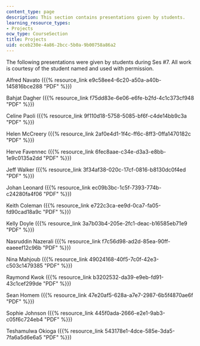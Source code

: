 ```yaml
---
content_type: page
description: This section contains presentations given by students.
learning_resource_types:
- Projects
ocw_type: CourseSection
title: Projects
uid: eceb230e-4a86-2bcc-5b0a-9b00758a86a2
---
```


The following presentations were given by students during Ses #7. All work is courtesy of the student named and used with permission.

Alfred Navato ({{% resource_link e9c58ee4-6c20-a50a-a40b-145816bce288 "PDF" %}})

Bahjat Dagher ({{% resource_link f75dd83e-6e06-e6fe-b2fd-4c1c373cf948 "PDF" %}})

Celine Paoli ({{% resource_link 9f110d18-5758-5085-bf6f-c4de14bb9c3a "PDF" %}})

Helen McCreery ({{% resource_link 2af0e4d1-1f4c-ff6c-8ff3-0ffa1470182c "PDF" %}})

Herve Favennec ({{% resource_link 6fec8aae-c34e-d3a3-e8bb-1e9c0135a2dd "PDF" %}})

Jeff Walker ({{% resource_link 3f34af38-020c-17cf-0816-b8130dc0f4ed "PDF" %}})

Johan Leonard ({{% resource_link ec09b3bc-1c5f-7393-774b-c24280fa4f06 "PDF" %}})

Keith Coleman ({{% resource_link e722c3ca-ee9d-0ca7-fa05-fd90cad18a9c "PDF" %}})

Kelly Doyle ({{% resource_link 3a7b03b4-205e-2fc1-deac-b16585eb71e9 "PDF" %}})

Nasruddin Nazerali ({{% resource_link f7c56d98-ad2d-85ea-90ff-eaeeef12c96b "PDF" %}})

Nina Mahjoub ({{% resource_link 49024168-40f5-7c0f-42e3-c503c1479385 "PDF" %}})

Raymond Kwok ({{% resource_link b3202532-da39-e9eb-fd91-43c1cef299de "PDF" %}})

Sean Homem ({{% resource_link 47e20af5-628a-a7e7-2987-6b5f4870ae6f "PDF" %}})

Sophie Johnson ({{% resource_link 445f0ada-2666-e2e1-9ab3-c05f6c724eb4 "PDF" %}})

Teshamulwa Okioga ({{% resource_link 543178e1-4dce-585e-3da5-7fa6a5d6e6a5 "PDF" %}})